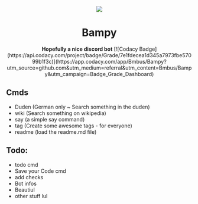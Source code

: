 <div align=center>
    <a href="">
        <img src="https://cdn.discordapp.com/attachments/528334474895949840/544109119741755392/BampyIMG.png"</img>
    </a>
    <h1>Bampy</h1>
    <strong>Hopefully a nice discord bot</strong>
    [![Codacy Badge](https://api.codacy.com/project/badge/Grade/7e1fdecea1d345a7973fbe57099b1f3c)](https://app.codacy.com/app/Bmbus/Bampy?utm_source=github.com&utm_medium=referral&utm_content=Bmbus/Bampy&utm_campaign=Badge_Grade_Dashboard)
</div>

## Cmds
- Duden (German only ~ Search something in the duden)
- wiki (Search something on wikipedia)
- say (a simple say command)
- tag (Create some awesome tags - for everyone)
- readme (load the readme.md file)

## Todo:
- todo cmd
- Save your Code cmd
- add checks
- Bot infos
- Beautiul 
- other stuff lul
